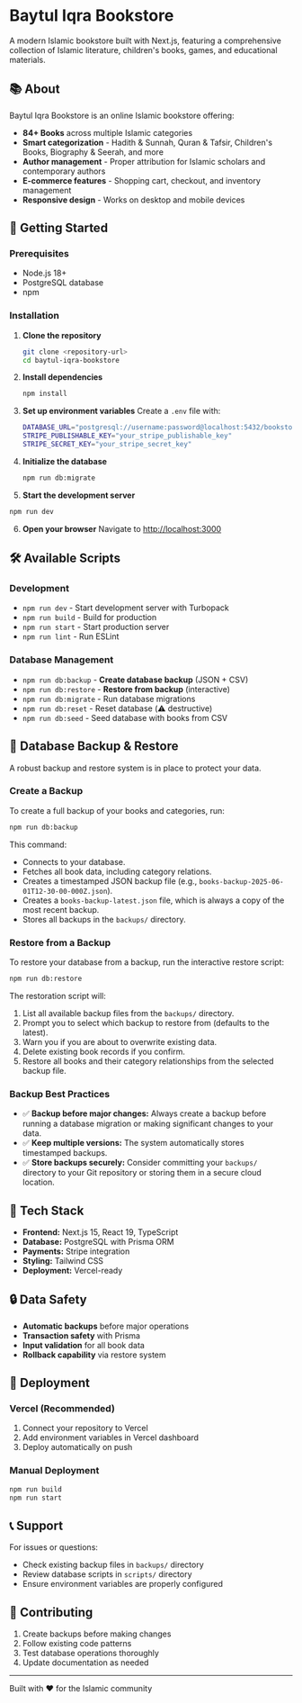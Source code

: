 # Baytul Iqra Bookstore

A modern Islamic bookstore built with Next.js, featuring a comprehensive collection of Islamic literature, children's books, games, and educational materials.

## 📚 About

Baytul Iqra Bookstore is an online Islamic bookstore offering:
- **84+ Books** across multiple Islamic categories
- **Smart categorization** - Hadith & Sunnah, Quran & Tafsir, Children's Books, Biography & Seerah, and more
- **Author management** - Proper attribution for Islamic scholars and contemporary authors
- **E-commerce features** - Shopping cart, checkout, and inventory management
- **Responsive design** - Works on desktop and mobile devices

## 🚀 Getting Started

### Prerequisites
- Node.js 18+ 
- PostgreSQL database
- npm

### Installation

1. **Clone the repository**
   ```bash
   git clone <repository-url>
   cd baytul-iqra-bookstore
   ```

2. **Install dependencies**
   ```bash
   npm install
   ```

3. **Set up environment variables**
   Create a `.env` file with:
   ```bash
   DATABASE_URL="postgresql://username:password@localhost:5432/bookstore"
   STRIPE_PUBLISHABLE_KEY="your_stripe_publishable_key"
   STRIPE_SECRET_KEY="your_stripe_secret_key"
   ```

4. **Initialize the database**
   ```bash
   npm run db:migrate
   ```

5. **Start the development server**
```bash
npm run dev
```

6. **Open your browser**
   Navigate to [http://localhost:3000](http://localhost:3000)

## 🛠️ Available Scripts

### Development
- `npm run dev` - Start development server with Turbopack
- `npm run build` - Build for production
- `npm run start` - Start production server
- `npm run lint` - Run ESLint

### Database Management
- `npm run db:backup` - **Create database backup** (JSON + CSV)
- `npm run db:restore` - **Restore from backup** (interactive)
- `npm run db:migrate` - Run database migrations
- `npm run db:reset` - Reset database (⚠️ destructive)
- `npm run db:seed` - Seed database with books from CSV

## 💾 Database Backup & Restore

A robust backup and restore system is in place to protect your data.

### Create a Backup
To create a full backup of your books and categories, run:
```bash
npm run db:backup
```
This command:
- Connects to your database.
- Fetches all book data, including category relations.
- Creates a timestamped JSON backup file (e.g., `books-backup-2025-06-01T12-30-00-000Z.json`).
- Creates a `books-backup-latest.json` file, which is always a copy of the most recent backup.
- Stores all backups in the `backups/` directory.

### Restore from a Backup
To restore your database from a backup, run the interactive restore script:
```bash
npm run db:restore
```
The restoration script will:
1.  List all available backup files from the `backups/` directory.
2.  Prompt you to select which backup to restore from (defaults to the latest).
3.  Warn you if you are about to overwrite existing data.
4.  Delete existing book records if you confirm.
5.  Restore all books and their category relationships from the selected backup file.

### Backup Best Practices
- ✅ **Backup before major changes:** Always create a backup before running a database migration or making significant changes to your data.
- ✅ **Keep multiple versions:** The system automatically stores timestamped backups.
- ✅ **Store backups securely:** Consider committing your `backups/` directory to your Git repository or storing them in a secure cloud location.

## 🔧 Tech Stack

- **Frontend:** Next.js 15, React 19, TypeScript
- **Database:** PostgreSQL with Prisma ORM
- **Payments:** Stripe integration
- **Styling:** Tailwind CSS
- **Deployment:** Vercel-ready

## 🔒 Data Safety

- **Automatic backups** before major operations
- **Transaction safety** with Prisma
- **Input validation** for all book data
- **Rollback capability** via restore system

## 🚀 Deployment

### Vercel (Recommended)
1. Connect your repository to Vercel
2. Add environment variables in Vercel dashboard
3. Deploy automatically on push

### Manual Deployment
```bash
npm run build
npm run start
```

## 📞 Support

For issues or questions:
- Check existing backup files in `backups/` directory
- Review database scripts in `scripts/` directory
- Ensure environment variables are properly configured

## 🤝 Contributing

1. Create backups before making changes
2. Follow existing code patterns
3. Test database operations thoroughly
4. Update documentation as needed

---

Built with ❤️ for the Islamic community
